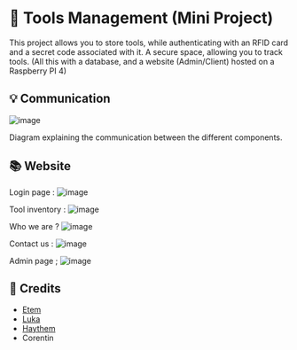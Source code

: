 # 🔨 Tools Management (Mini Project)
This project allows you to store tools, while authenticating with an RFID card and a secret code associated with it.
A secure space, allowing you to track tools.
(All this with a database, and a website (Admin/Client) hosted on a Raspberry PI 4)

## 💡 Communication

![image](https://github.com/user-attachments/assets/750500a0-4993-41d6-9772-5698fab2ef6e)

Diagram explaining the communication between the different components.

## 📚 Website

Login page : 
![image](https://github.com/user-attachments/assets/106a69d4-da4e-43e0-beb8-8ec632f5df83)

Tool inventory :
![image](https://github.com/user-attachments/assets/199e07bf-1be7-4264-8547-9e553472700f)

Who we are ?
![image](https://github.com/user-attachments/assets/b835a0ba-a306-4965-ac4b-bf5408a263c7)

Contact us :
![image](https://github.com/user-attachments/assets/d360fd57-55ca-45e0-996a-69505d1345c3)

Admin page ;
![image](https://github.com/user-attachments/assets/995131c6-9544-44a0-bb59-96b8ec13cbbf)


## 📧 Credits
* [Etem](https://github.com/Etem-Source)
* [Luka](https://github.com/Luka-Pereira)
* [Haythem](https://github.com/Haythemchet)
* Corentin
